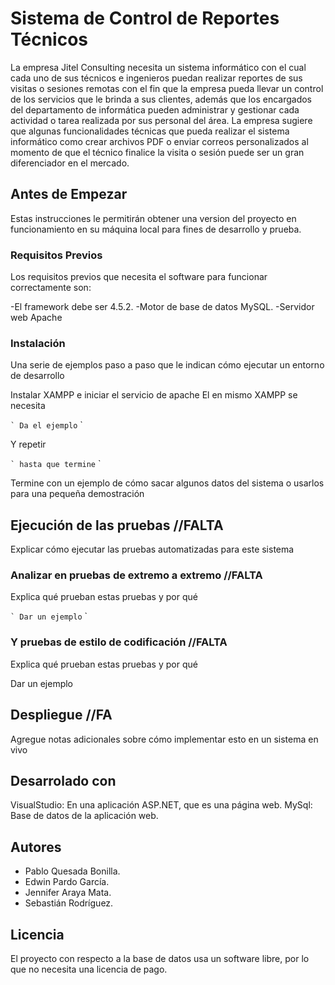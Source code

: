 # Sistema de Control de Reportes Técnicos

La empresa Jitel Consulting necesita un sistema informático con el cual cada uno de sus técnicos e ingenieros puedan realizar 
reportes de sus visitas o sesiones remotas con el fin que la empresa pueda llevar un control de los servicios que le brinda a 
sus clientes, además que los encargados del departamento de informática pueden administrar y gestionar cada actividad o tarea 
realizada por sus personal del área. La empresa sugiere que algunas funcionalidades técnicas que pueda realizar el sistema 
informático como crear archivos PDF o enviar correos personalizados al momento de que el técnico finalice la visita o sesión 
puede ser un gran diferenciador en el mercado.

## Antes de Empezar

Estas instrucciones le permitirán obtener una version del proyecto en funcionamiento en su máquina local para fines de desarrollo y prueba.

### Requisitos Previos 

Los requisitos previos que necesita el software para funcionar correctamente son:

-El framework debe ser 4.5.2.
-Motor de base de datos MySQL.
-Servidor web Apache


### Instalación 

Una serie de ejemplos paso a paso que le indican cómo ejecutar un entorno de desarrollo

Instalar XAMPP e iniciar el servicio de apache
El en mismo XAMPP se necesita

`` `
Da el ejemplo
`` `

Y repetir

`` `
hasta que termine
`` `

Termine con un ejemplo de cómo sacar algunos datos del sistema o usarlos para una pequeña demostración

## Ejecución de las pruebas //FALTA

Explicar cómo ejecutar las pruebas automatizadas para este sistema

### Analizar en pruebas de extremo a extremo //FALTA

Explica qué prueban estas pruebas y por qué

`` `
Dar un ejemplo
`` `

### Y pruebas de estilo de codificación //FALTA

Explica qué prueban estas pruebas y por qué


Dar un ejemplo


## Despliegue //FA

Agregue notas adicionales sobre cómo implementar esto en un sistema en vivo

## Desarrolado con

VisualStudio: En una aplicación ASP.NET, que es una página web.
MySql: Base de datos de la aplicación web.


## Autores

* Pablo Quesada Bonilla.
* Edwin Pardo García.
* Jennifer Araya Mata.
* Sebastián Rodríguez.

## Licencia 

El proyecto con respecto a la base de datos usa un software libre, por lo que no necesita una licencia de pago.


